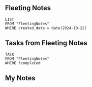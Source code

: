 
## Fleeting Notes
```dataview
LIST
FROM "FleetingNotes"
WHERE created_date = date(2024-10-22) 
```

## Tasks from Fleeting Notes
```dataview
TASK
FROM "FleetingNotes"
WHERE !completed
```

## My Notes
